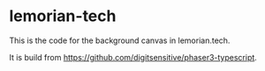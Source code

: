# lemorian-tech
This is the code for the background canvas in lemorian.tech.

It is build from https://github.com/digitsensitive/phaser3-typescript.
